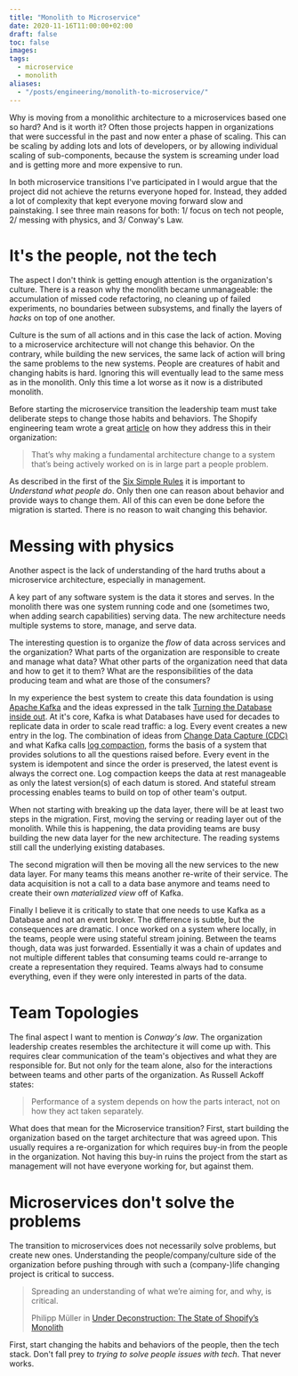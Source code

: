 ```yaml
---
title: "Monolith to Microservice"
date: 2020-11-16T11:00:00+02:00
draft: false
toc: false
images:
tags: 
  - microservice
  - monolith
aliases:
  - "/posts/engineering/monolith-to-microservice/"
---
```


Why is moving from a monolithic architecture to a microservices based one so
hard? And is it worth it? Often those projects happen in organizations that
were successful in the past and now enter a phase of scaling. This can be
scaling by adding lots and lots of developers, or by allowing individual scaling
of sub-components, because the system is screaming under load and is getting
more and more expensive to run.

In both microservice transitions I've participated in I would argue that the
project did not achieve the returns everyone hoped for. Instead, they added a
lot of complexity that kept everyone moving forward slow and painstaking. I see
three main reasons for both: 1/ focus on tech not people, 2/ messing with
physics, and 3/ Conway's Law.

# It's the people, not the tech

The aspect I don't think is getting enough attention is the organization's
culture. There is a reason why the monolith became unmanageable: the
accumulation of missed code refactoring, no cleaning up of failed experiments,
no boundaries between subsystems, and finally the layers of *hacks* on top of
one another.

Culture is the sum of all actions and in this case the lack of action. Moving to
a microservice architecture will not change this behavior. On the contrary,
while building the new services, the same lack of action will bring the same
problems to the new systems. People are creatures of habit and changing habits
is hard. Ignoring this will eventually lead to the same mess as in the monolith.
Only this time a lot worse as it now is a distributed monolith.

Before starting the microservice transition the leadership team must take
deliberate steps to change those habits and behaviors. The Shopify engineering
team wrote a great [article][1] on how they address this in their organization:

> That’s why making a fundamental architecture change to a system that’s being
> actively worked on is in large part a people problem.

As described in the first of the [Six Simple Rules][2] it is important to
*Understand what people do*. Only then one can reason about behavior and provide
ways to change them. All of this can even be done before the migration is
started.  There is no reason to wait changing this behavior.

# Messing with physics

Another aspect is the lack of understanding of the hard truths about a
microservice architecture, especially in management.

A key part of any software system is the data it stores and serves. In the
monolith there was one system running code and one (sometimes two, when adding
search capabilities) serving data. The new architecture needs multiple systems
to store, manage, and serve data.

The interesting question is to organize the *flow* of data across services and
the organization? What parts of the organization are responsible to create and
manage what data? What other parts of the organization need that data and how to
get it to them? What are the responsibilities of the data producing team and
what are those of the consumers?

In my experience the best system to create this data foundation is using [Apache
Kafka][3] and the ideas expressed in the talk [Turning the Database inside
out][4]. At it's core, Kafka is what Databases have used for decades to
replicate data in order to scale read traffic: a log. Every event creates a new
entry in the log. The combination of ideas from [Change Data Capture (CDC)][5]
and what Kafka calls [log compaction][6], forms the basis of a system that
provides solutions to all the questions raised before. Every event in the system
is idempotent and since the order is preserved, the latest event is always the
correct one. Log compaction keeps the data at rest manageable as only the latest
version(s) of each datum is stored. And stateful stream processing enables teams
to build on top of other team's output.

When not starting with breaking up the data layer, there will be at least two
steps in the migration. First, moving the serving or reading layer out of the
monolith. While this is happening, the data providing teams are busy building
the new data layer for the new architecture. The reading systems still call the
underlying existing databases.

The second migration will then be moving all the new services to the new data
layer. For many teams this means another re-write of their service. The data
acquisition is not a call to a data base anymore and teams need to create their
own *materialized view* off of Kafka.

Finally I believe it is critically to state that one needs to use Kafka as a
Database and not an event broker. The difference is subtle, but the consequences
are dramatic. I once worked on a system where locally, in the teams, people were
using stateful stream joining. Between the teams though, data was just
forwarded. Essentially it was a chain of updates and not multiple different
tables that consuming teams could re-arrange to create a representation they
required. Teams always had to consume everything, even if they were only
interested in parts of the data.

# Team Topologies

The final aspect I want to mention is *Conway's law*. The organization
leadership creates resembles the architecture it will come up with. This
requires clear communication of the team's objectives and what they are
responsible for.  But not only for the team alone, also for the interactions
between teams and other parts of the organization. As Russell Ackoff states:

> Performance of a system depends on how the parts interact, not on how they act
> taken separately.

What does that mean for the Microservice transition? First, start building the
organization based on the target architecture that was agreed upon. This usually
requires a re-organization for which requires buy-in from the people in the
organization. Not having this buy-in ruins the project from the start as
management will not have everyone working for, but against them.

# Microservices don't solve the problems

The transition to microservices does not necessarily solve problems, but create
new ones. Understanding the people/company/culture side of the organization
before pushing through with such a (company-)life changing project is critical
to success.

> Spreading an understanding of what we’re aiming for, and why, is critical.
>
> Philipp Müller in [Under Deconstruction: The State of Shopify’s Monolith][1]

First, start changing the habits and behaviors of the people, then the tech
stack. Don't fall prey to *trying to solve people issues with tech*. That never
works.

[1]: https://shopify.engineering/shopify-monolith
[2]: https://www.goodreads.com/book/show/18249372-six-simple-rules
[3]: https://kafka.apache.org/
[4]: https://www.youtube.com/watch?v=fU9hR3kiOK0
[5]: https://en.wikipedia.org/wiki/Change_data_capture
[6]: https://www.confluent.io/blog/log-compaction-highlights-in-the-apache-kafka-and-stream-processing-community-june-2017/

